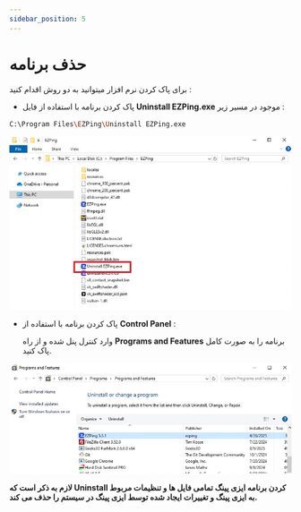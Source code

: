 ```yaml
---
sidebar_position: 5
---
```


# حذف برنامه


برای پاک کردن نرم افزار میتوانید به دو روش اقدام کنید :

 - پاک کردن برنامه با استفاده از فایل **Uninstall EZPing.exe** موجود در مسیر زیر :
```bash
C:\Program Files\EZPing\Uninstall EZPing.exe
```

![winver-run](./img/uninstall-from-directory.webp)


 - پاک کردن برنامه با استفاده از **Control Panel** :

   وارد کنترل پنل شده و از راه **Programs and Features** برنامه را به صورت کامل پاک کنید.

![winver-run](./img/uninstall-from-controlpanel.webp)


**لازم به ذکر است که Uninstall کردن برنامه ایزی پینگ تمامی فایل ها و تنظیمات مربوط به ایزی پینگ و تغییرات ایجاد شده توسط ایزی پینگ در سیستم را حذف می کند.**
